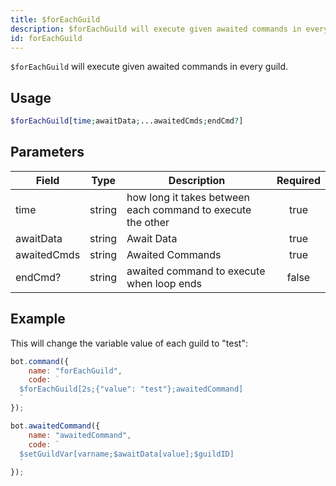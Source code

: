 ```yaml
---
title: $forEachGuild
description: $forEachGuild will execute given awaited commands in every guild.
id: forEachGuild
---
```


`$forEachGuild` will execute given awaited commands in every guild.

## Usage

```php
$forEachGuild[time;awaitData;...awaitedCmds;endCmd?]
```

## Parameters

| Field     | Type     | Description                                                        | Required |
|-----------|----------|--------------------------------------------------------------------|:--------:|
| time      | string   | how long it takes between each command to execute the other                                                          |   true   |
| awaitData     | string  | Await Data |   true   |
| awaitedCmds | string | Awaited Commands                                            |  true   |
| endCmd? | string | awaited command to execute when loop ends                                            |  false   |

## Example

This will change the variable value of each guild to "test":

```javascript
bot.command({
    name: "forEachGuild",
    code: `
  $forEachGuild[2s;{"value": "test"};awaitedCommand]
  `
});

bot.awaitedCommand({
    name: "awaitedCommand",
    code: `
  $setGuildVar[varname;$awaitData[value];$guildID]
  `
});
```